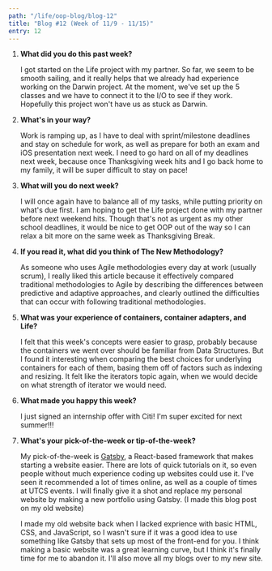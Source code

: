 ```yaml
---
path: "/life/oop-blog/blog-12"
title: "Blog #12 (Week of 11/9 - 11/15)"
entry: 12
---
```


1. **What did you do this past week?**

    I got started on the Life project with my partner. So far, we seem to be smooth sailing, and it really helps that we already had experience working on the Darwin project. At the moment, we've set up the 5 classes and we have to connect it to the I/O to see if they work. Hopefully this project won't have us as stuck as Darwin.

1. **What's in your way?**

    Work is ramping up, as I have to deal with sprint/milestone deadlines and stay on schedule for work, as well as prepare for both an exam and iOS presentation next week. I need to go hard on all of my deadlines next week, because once Thanksgiving week hits and I go back home to my family, it will be super difficult to stay on pace!

1. **What will you do next week?**

    I will once again have to balance all of my tasks, while putting priority on what's due first. I am hoping to get the Life project done with my partner before next weekend hits. Though that's not as urgent as my other school deadlines, it would be nice to get OOP out of the way so I can relax a bit more on the same week as Thanksgiving Break.

1. **If you read it, what did you think of The New Methodology?**

    As someone who uses Agile methodologies every day at work (usually scrum), I really liked this article because it effectively compared traditional methodologies to Agile by describing the differences between predictive and adaptive approaches, and clearly outlined the difficulties that can occur with following traditional methodologies.

1. **What was your experience of containers, container adapters, and Life?**

    I felt that this week's concepts were easier to grasp, probably because the containers we went over should be familiar from Data Structures. But I found it interesting when comparing the best choices for underlying containers for each of them, basing them off of factors such as indexing and resizing. It felt like the iterators topic again, when we would decide on what strength of iterator we would need.

1. **What made you happy this week?**

    I just signed an internship offer with Citi! I'm super excited for next summer!!!

1. **What's your pick-of-the-week or tip-of-the-week?**

    My pick-of-the-week is [Gatsby](https://www.gatsbyjs.com/), a React-based framework that makes starting a website easier. There are lots of quick tutorials on it, so even people without much experience coding up websites could use it. I've seen it recommended a lot of times online, as well as a couple of times at UTCS events. I will finally give it a shot and replace my personal website by making a new portfolio using Gatsby. (I made this blog post on my old website)

    I made my old website back when I lacked exprience with basic HTML, CSS, and JavaScript, so I wasn't sure if it was a good idea to use something like Gatsby that sets up most of the front-end for you. I think making a basic website was a great learning curve, but I think it's finally time for me to abandon it. I'll also move all my blogs over to my new site.